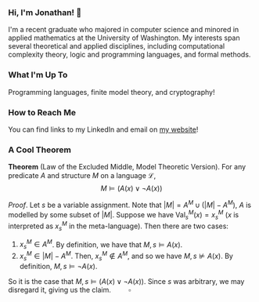 ### Hi, I'm Jonathan! 🐼

I'm a recent graduate who majored in computer science and minored in applied mathematics at the University of Washington. My interests span several theoretical and applied disciplines, including computational complexity theory, logic and programming languages, and formal methods.

### What I'm Up To

Programming languages, finite model theory, and cryptography!

### How to Reach Me

You can find links to my LinkedIn and email on [my website](https://jly02.github.io/social.html)!

### A Cool Theorem
**Theorem** (Law of the Excluded Middle, Model Theoretic Version). For any predicate $A$ and structure $M$ on a language $\mathcal{L}$,
$$M \vDash (A(x) \lor \neg A(x))$$

_Proof_. Let $s$ be a variable assignment. Note that $|M| = A^M \cup (|M| - A^M)$, $A$ is modelled by some subset of $|M|$. Suppose we have $\text{Val}_s^M(x) = x_s^M$ ($x$ is interpreted as $x_s^M$ in the meta-language). Then there are two cases:

1. $x_s^M \in A^M$. By definition, we have that $M,s \vDash A(x)$.
2. $x_s^M \in |M| - A^M$. Then, $x_s^M \notin A^M$, and so we have $M, s \nvDash A(x)$. By definition, $M,s \vDash \neg A(x)$.

So it is the case that $M, s \vDash (A(x) \lor \neg A(x))$. Since $s$ was arbitrary, we may disregard it, giving us the claim. $\qquad \square$

<!--
**jly02/jly02** is a ✨ _special_ ✨ repository because its `README.md` (this file) appears on your GitHub profile.

Here are some ideas to get you started:

- 🔭 I’m currently working on ...
- 🌱 I’m currently learning ...
- 👯 I’m looking to collaborate on ...
- 🤔 I’m looking for help with ...
- 💬 Ask me about ...
- 📫 How to reach me: ...
- 😄 Pronouns: ...
- ⚡ Fun fact: ...
-->
